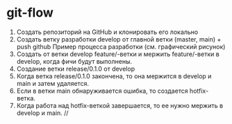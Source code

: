 # git-flow

1. Создать репозиторий на GitHub и клонировать его локально
2. Создать ветку разработки develop от главной ветки (master, main) + push github
   Пример процесса разработки (см. графический рисунок)
3. Создать от ветки develop feature/-ветки и мержить feature/-ветки в develop,
   когда фичи будут выполнены.
4. Создание ветки release/0.1.0 от develop
5. Когда ветка release/0.1.0 закончена, то она мержится в develop и main и затем удаляется.
6. Если в ветки main обнаруживается ошибка, то создается hotfix-ветка.
7. Когда работа над hotfix-веткой завершается, то ее нужно мержить в develop и main. //
